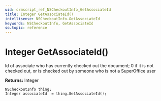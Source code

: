 ```yaml
---
uid: crmscript_ref_NSCheckoutInfo_GetAssociateId
title: Integer GetAssociateId()
intellisense: NSCheckoutInfo.GetAssociateId
keywords: NSCheckoutInfo, GetAssociateId
so.topic: reference
---
```


# Integer GetAssociateId()

Id of associate who has currently checked out the document; 0 if it is not checked out,  or is checked out by someone who is not a SuperOffice user

**Returns:** Integer

```crmscript
NSCheckoutInfo thing;
Integer associateId  = thing.GetAssociateId();
```

